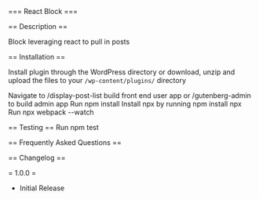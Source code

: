 === React Block ===

== Description ==

Block leveraging react to pull in posts

== Installation ==

Install plugin through the WordPress directory or download, unzip and upload the files to your `/wp-content/plugins/` directory

Navigate to /display-post-list build front end user app or /gutenberg-admin to build admin app
Run npm install 
Install npx by running npm install npx
Run npx webpack --watch 

== Testing == 
Run npm test

== Frequently Asked Questions ==

== Changelog ==

= 1.0.0 =
* Initial Release